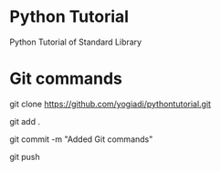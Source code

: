 # Python Tutorial
Python Tutorial of Standard Library

# Git commands
git clone https://github.com/yogiadi/pythontutorial.git

git add . 

git commit -m "Added Git commands"

git push
